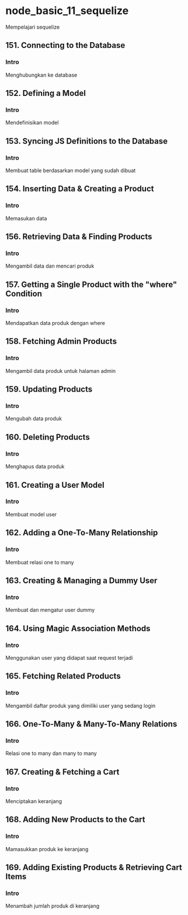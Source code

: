 # node_basic_11_sequelize

Mempelajari sequelize

## 151. Connecting to the Database

### Intro

Menghubungkan ke database

## 152. Defining a Model

### Intro

Mendefinisikan model

## 153. Syncing JS Definitions to the Database

### Intro

Membuat table berdasarkan model yang sudah dibuat

## 154. Inserting Data & Creating a Product

### Intro

Memasukan data

## 156. Retrieving Data & Finding Products

### Intro

Mengambil data dan mencari produk

## 157. Getting a Single Product with the "where" Condition

### Intro

Mendapatkan data produk dengan where

## 158. Fetching Admin Products

### Intro

Mengambil data produk untuk halaman admin

## 159. Updating Products

### Intro

Mengubah data produk

## 160. Deleting Products

### Intro

Menghapus data produk

## 161. Creating a User Model

### Intro

Membuat model user

## 162. Adding a One-To-Many Relationship

### Intro

Membuat relasi one to many

## 163. Creating & Managing a Dummy User

### Intro

Membuat dan mengatur user dummy

## 164. Using Magic Association Methods

### Intro

Menggunakan user yang didapat saat request terjadi

## 165. Fetching Related Products

### Intro

Mengambil daftar produk yang dimiliki user yang sedang login

## 166. One-To-Many & Many-To-Many Relations

### Intro

Relasi one to many dan many to many

## 167. Creating & Fetching a Cart

### Intro

Menciptakan keranjang

## 168. Adding New Products to the Cart

### Intro

Mamasukkan produk ke keranjang

## 169. Adding Existing Products & Retrieving Cart Items

### Intro

Menambah jumlah produk di keranjang
